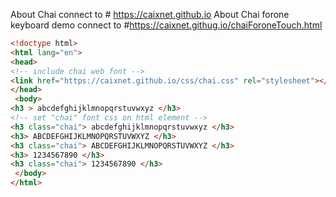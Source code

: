 About Chai connect to # https://caixnet.github.io
About Chai forone keyboard demo connect to #https://caixnet.githug.io/chaiForoneTouch.html

```html
<!doctype html>
<html lang="en">
<head>
<!-- include chai web font -->
<link href="https://caixnet.github.io/css/chai.css" rel="stylesheet"></link>
</head>
 <body>
<h3 > abcdefghijklmnopqrstuvwxyz </h3>
<!-- set "chai" font css on html element -->
<h3 class="chai"> abcdefghijklmnopqrstuvwxyz </h3>
<h3> ABCDEFGHIJKLMNOPQRSTUVWXYZ </h3>
<h3 class="chai"> ABCDEFGHIJKLMNOPQRSTUVWXYZ </h3>
<h3> 1234567890 </h3>
<h3 class="chai"> 1234567890 </h3>
 </body>
</html>
```
